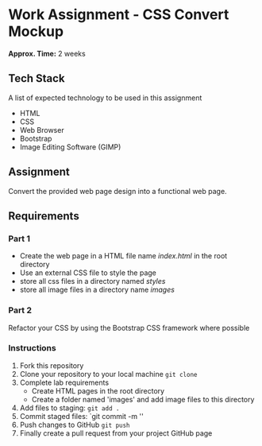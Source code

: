 # Work Assignment - CSS Convert Mockup

**Approx. Time:** 2 weeks

## Tech Stack
A list of expected technology to be used in this assignment

* HTML
* CSS
* Web Browser
* Bootstrap
* Image Editing Software (GIMP)

## Assignment
Convert the provided web page design into a functional web page.

## Requirements

### Part 1

* Create the web page in a HTML file name *index.html* in the root directory
* Use an external CSS file to style the page
* store all css files in a directory named *styles*
* store all image files in a directory name *images*

### Part 2

Refactor your CSS by using the Bootstrap CSS framework where possible

### Instructions

1. Fork this repository
2. Clone your repository to your local machine `git clone`
3. Complete lab requirements
	* Create HTML pages in the root directory
	* Create a folder named 'images' and add image files to this directory
4. Add files to staging: `git add .`
5. Commit staged files: `git commit -m '<some-information-message-here>'
6. Push changes to GitHub `git push`
7. Finally create a pull request from your project GitHub page